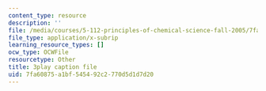 ```yaml
---
content_type: resource
description: ''
file: /media/courses/5-112-principles-of-chemical-science-fall-2005/7fa60875a1bf545492c2770d5d1d7d20_r8-cr6wrOgE.vtt
file_type: application/x-subrip
learning_resource_types: []
ocw_type: OCWFile
resourcetype: Other
title: 3play caption file
uid: 7fa60875-a1bf-5454-92c2-770d5d1d7d20
---
```

